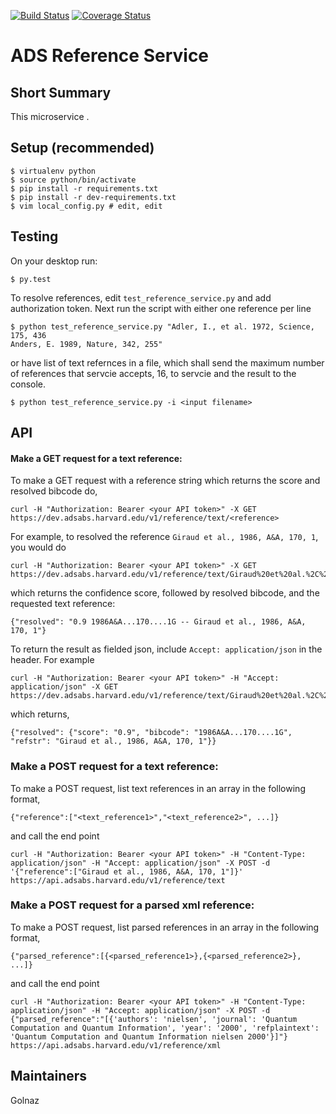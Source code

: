 [![Build Status](https://travis-ci.org/adsabs/reference_service.svg)](https://travis-ci.org/adsabs/reference_service)
[![Coverage Status](https://coveralls.io/repos/adsabs/reference_service/badge.svg)](https://coveralls.io/r/adsabs/reference_service?branch=master)


# ADS Reference Service

## Short Summary

This microservice .


## Setup (recommended)

    $ virtualenv python
    $ source python/bin/activate
    $ pip install -r requirements.txt
    $ pip install -r dev-requirements.txt
    $ vim local_config.py # edit, edit

    
## Testing

On your desktop run:

    $ py.test
    

To resolve references, edit `test_reference_service.py` and add authorization token. 
Next run the script with either one reference per line

    $ python test_reference_service.py "Adler, I., et al. 1972, Science, 175, 436
    Anders, E. 1989, Nature, 342, 255"

or have list of text refernces in a file, which shall send the maximum number of references that servcie accepts, 16, to servcie and the result to the console. 

    $ python test_reference_service.py -i <input filename>
    

## API


#### Make a GET request for a text reference:

To make a GET request with a reference string which returns the score and resolved bibcode do, 

    curl -H "Authorization: Bearer <your API token>" -X GET https://dev.adsabs.harvard.edu/v1/reference/text/<reference>

For example, to resolved the reference `Giraud et al., 1986, A&A, 170, 1`, you would do   

    curl -H "Authorization: Bearer <your API token>" -X GET https://dev.adsabs.harvard.edu/v1/reference/text/Giraud%20et%20al.%2C%201986%2C%20A%26A%2C%20170%2C%201

which returns the confidence score, followed by resolved bibcode, and the requested text reference:

    {"resolved": "0.9 1986A&A...170....1G -- Giraud et al., 1986, A&A, 170, 1"}
    
To return the result as fielded json, include `Accept: application/json` in the header. For example

    curl -H "Authorization: Bearer <your API token>" -H "Accept: application/json" -X GET https://dev.adsabs.harvard.edu/v1/reference/text/Giraud%20et%20al.%2C%201986%2C%20A%26A%2C%20170%2C%201

which returns,

    {"resolved": {"score": "0.9", "bibcode": "1986A&A...170....1G", "refstr": "Giraud et al., 1986, A&A, 170, 1"}}

       
### Make a POST request for a text reference:

To make a POST request, list text references in an array in the following format,

    {"reference":["<text_reference1>","<text_reference2>", ...]}
    
and call the end point    

    curl -H "Authorization: Bearer <your API token>" -H "Content-Type: application/json" -H "Accept: application/json" -X POST -d '{"reference":["Giraud et al., 1986, A&A, 170, 1"]}' https://api.adsabs.harvard.edu/v1/reference/text


### Make a POST request for a parsed xml reference:

To make a POST request, list parsed references in an array in the following format,

    {"parsed_reference":[{<parsed_reference1>},{<parsed_reference2>}, ...]}

and call the end point    

    curl -H "Authorization: Bearer <your API token>" -H "Content-Type: application/json" -H "Accept: application/json" -X POST -d {"parsed_reference":"[{'authors': 'nielsen', 'journal': 'Quantum Computation and Quantum Information', 'year': '2000', 'refplaintext': 'Quantum Computation and Quantum Information nielsen 2000'}]"} https://api.adsabs.harvard.edu/v1/reference/xml


## Maintainers

Golnaz

